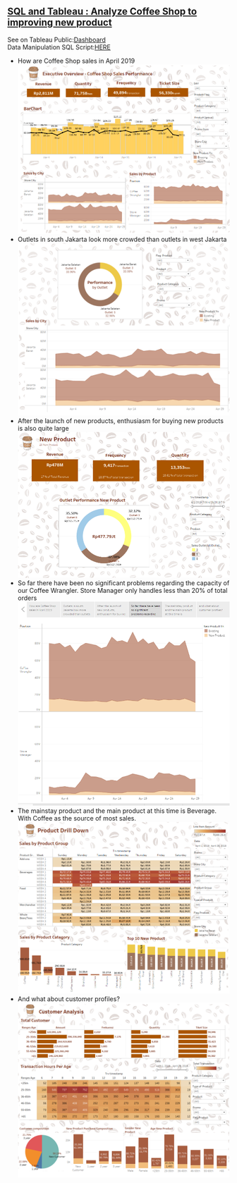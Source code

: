 ## [SQL and Tableau : Analyze Coffee Shop to improving new product]()
 See on Tableau Public:[Dashboard](https://public.tableau.com/app/profile/hani5828/viz/CoffeeShopStory_16613282033970/CoffeShopDataStory)  
 Data Manipulation SQL Script:[HERE](https://github.com/Haniaghnia/Hani_Portfolio/blob/main/Tableau/Analyze%20Coffee%20Shop%20to%20improving%20new%20product/Data%20Manipulation.sql)

* How are Coffee Shop sales in April 2019
![](https://github.com/Haniaghnia/Hani_Portfolio/blob/main/Tableau/Analyze%20Coffee%20Shop%20to%20improving%20new%20product/Coffee%20Shop%20story%20(1).PNG)
* Outlets in south Jakarta look more crowded than outlets in west Jakarta
![](https://github.com/Haniaghnia/Hani_Portfolio/blob/main/Tableau/Analyze%20Coffee%20Shop%20to%20improving%20new%20product/Coffee%20Shop%20story%20(2).PNG)
* After the launch of new products, enthusiasm for buying new products is also quite large
![](https://github.com/Haniaghnia/Hani_Portfolio/blob/main/Tableau/Analyze%20Coffee%20Shop%20to%20improving%20new%20product/Coffee%20Shop%20story%20(3).PNG)
* So far there have been no significant problems regarding the capacity of our Coffee Wrangler. Store Manager only handles less than 20% of total orders
![](https://github.com/Haniaghnia/Hani_Portfolio/blob/main/Tableau/Analyze%20Coffee%20Shop%20to%20improving%20new%20product/Coffee%20Shop%20story%20(4).PNG)
* The mainstay product and the main product at this time is Beverage. With Coffee as the source of most sales.
![](https://github.com/Haniaghnia/Hani_Portfolio/blob/main/Tableau/Analyze%20Coffee%20Shop%20to%20improving%20new%20product/Coffee%20Shop%20story%20(5).PNG)
* And what about customer profiles? 
![](https://github.com/Haniaghnia/Hani_Portfolio/blob/main/Tableau/Analyze%20Coffee%20Shop%20to%20improving%20new%20product/Coffee%20Shop%20story%20(6).PNG)
